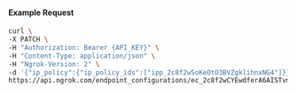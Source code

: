 <!-- Code generated for API Clients. DO NOT EDIT. -->

#### Example Request

```bash
curl \
-X PATCH \
-H "Authorization: Bearer {API_KEY}" \
-H "Content-Type: application/json" \
-H "Ngrok-Version: 2" \
-d '{"ip_policy":{"ip_policy_ids":["ipp_2c8f2wSoKeOtO3BVZgklihnxNG4"]}}' \
https://api.ngrok.com/endpoint_configurations/ec_2c8f2wCYEwdferA6AISTvmyOdpx
```
